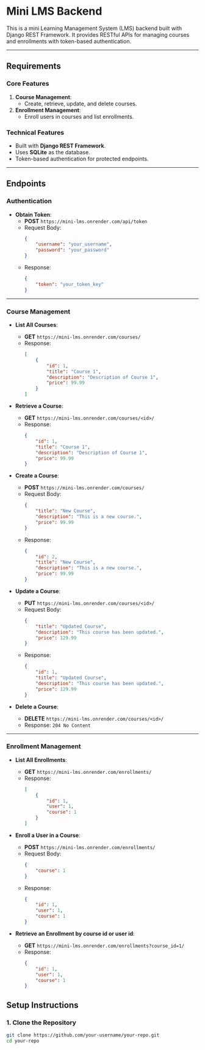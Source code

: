 # Mini LMS Backend

This is a mini Learning Management System (LMS) backend built with Django REST Framework. It provides RESTful APIs for managing courses and enrollments with token-based authentication.

---

## **Requirements**

### **Core Features**
1. **Course Management**:
   - Create, retrieve, update, and delete courses.
2. **Enrollment Management**:
   - Enroll users in courses and list enrollments.

### **Technical Features**
- Built with **Django REST Framework**.
- Uses **SQLite** as the database.
- Token-based authentication for protected endpoints.

---

## **Endpoints**

### **Authentication**
- **Obtain Token**:
  - **POST** `https://mini-lms.onrender.com/api/token`
  - Request Body:
    ```json
    {
        "username": "your_username",
        "password": "your_password"
    }
    ```
  - Response:
    ```json
    {
        "token": "your_token_key"
    }
    ```

---

### **Course Management**
- **List All Courses**:
  - **GET** `https://mini-lms.onrender.com/courses/`
  - Response:
    ```json
    [
        {
            "id": 1,
            "title": "Course 1",
            "description": "Description of Course 1",
            "price": 99.99
        }
    ]
    ```

- **Retrieve a Course**:
  - **GET** `https://mini-lms.onrender.com/courses/<id>/`
  - Response:
    ```json
    {
        "id": 1,
        "title": "Course 1",
        "description": "Description of Course 1",
        "price": 99.99
    }
    ```

- **Create a Course**:
  - **POST** `https://mini-lms.onrender.com/courses/`
  - Request Body:
    ```json
    {
        "title": "New Course",
        "description": "This is a new course.",
        "price": 99.99
    }
    ```
  - Response:
    ```json
    {
        "id": 2,
        "title": "New Course",
        "description": "This is a new course.",
        "price": 99.99
    }
    ```

- **Update a Course**:
  - **PUT** `https://mini-lms.onrender.com/courses/<id>/`
  - Request Body:
    ```json
    {
        "title": "Updated Course",
        "description": "This course has been updated.",
        "price": 129.99
    }
    ```
  - Response:
    ```json
    {
        "id": 1,
        "title": "Updated Course",
        "description": "This course has been updated.",
        "price": 129.99
    }
    ```

- **Delete a Course**:
  - **DELETE** `https://mini-lms.onrender.com/courses/<id>/`
  - Response: `204 No Content`

---

### **Enrollment Management**
- **List All Enrollments**:
  - **GET** `https://mini-lms.onrender.com/enrollments/`
  - Response:
    ```json
    [
        {
            "id": 1,
            "user": 1,
            "course": 1
        }
    ]
    ```

- **Enroll a User in a Course**:
  - **POST** `https://mini-lms.onrender.com/enrollments/`
  - Request Body:
    ```json
    {
        "course": 1
    }
    ```
  - Response:
    ```json
    {
        "id": 1,
        "user": 1,
        "course": 1
    }
    ```

- **Retrieve an Enrollment by course id or user id**:
  - **GET** `https://mini-lms.onrender.com/enrollments?course_id=1/`
  - Response:
    ```json
    {
        "id": 1,
        "user": 1,
        "course": 1
    }
    ```


## **Setup Instructions**

### **1. Clone the Repository**
```bash
git clone https://github.com/your-username/your-repo.git
cd your-repo
